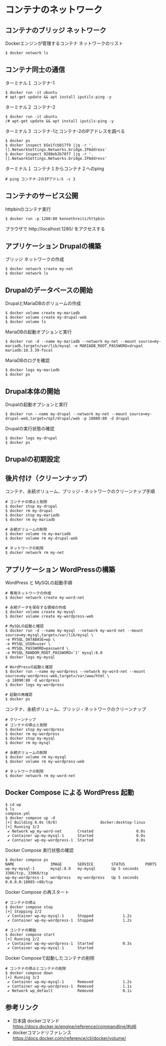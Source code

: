 # コンテナのネットワーク

## コンテナのブリッジ ネットワーク

Dockerエンジンが管理するコンテナ ネットワークのリスト
```
$ docker network ls
```

## コンテナ同士の通信

ターミナル１ コンテナ-1
```
$ docker run -it ubuntu
# apt-get update && apt install iputils-ping -y
```

ターミナル２ コンテナ-2
```
$ docker run -it ubuntu
/# apt-get update && apt install iputils-ping -y
```

ターミナル３ コンテナ-1とコンテナ-2のIPアドレスを調べる
```
$ docker ps
$ docker inspect b5e1fcb017f9 |jq -r '.[].NetworkSettings.Networks.bridge.IPAddress' 
$ docker inspect 9280eb2b78f7 |jq -r '.[].NetworkSettings.Networks.bridge.IPAddress' 
```

ターミナル１ コンテナ１からコンテナ２へのping
```
# ping コンテナ-2のIPアドレス -c 3
```

## コンテナのサービス公開

httpbinのコンテナ実行
```
$ docker run -p 1280:80 kennethreitz/httpbin
```

ブラウザで http://localhost:1280/ をアクセスする



## アプリケーション Drupalの構築

ブリッジ ネットワークの作成
```
$ docker network create my-net
$ docker network ls
```


## Drupalのデータベースの開始

DrupalとMariaDBのボリュームの作成
```
$ docker volume create my-mariadb
$ docker volume create my-drupal-web
$ docker volume ls
```

MariaDBの起動オプションと実行
```
$ docker run -d --name my-mariadb --network my-net --mount source=my-mariadb,target=/var/lib/mysql -e MARIADB_ROOT_PASSWORD=drupal mariadb:10.3.39-focal
```

MariaDBのログを確認
```
$ docker logs my-mariadb
$ docker ps
```

## Drupal本体の開始

Drupalの起動オプションと実行
```
$ docker run --name my-drupal --network my-net --mount source=my-drupal-web,target=/opt/drupal/web -p 18080:80 -d drupal
```

Drupalの実行状態の確認
```
$ docker logs my-drupal
$ docker ps
```


## Drupalの初期設定


## 後片付け（クリーンナップ）

コンテナ、永続ボリューム、ブリッジ・ネットワークのクリーンナップ手順
```
# コンテナの停止と削除
$ docker stop my-drupal
$ docker rm my-drupal
$ docker stop my-mariadb
$ docker rm my-mariadb

# 永続ボリュームの削除
$ docker volume rm my-mariadb
$ docker volume rm my-drupal-web

# ネットワークの削除
$ docker network rm my-net
```


## アプリケーション WordPressの構築

WordPress と MySQLの起動手順
```
# 専用ネットワークの作成
$ docker network create my-word-net

# 永続データを保存する領域の作成
$ docker volume create my-mysql
$ docker volume create my-wordpress-web

# MySQLの起動と確認
$ docker run -d --name my-mysql --network my-word-net --mount source=my-mysql,target=/var/lib/mysql \
-e MYSQL_DATABASE=wp \
-e MYSQL_USER=user \
-e MYSQL_PASSWORD=password \
-e MYSQL_RANDOM_ROOT_PASSWORD='1' mysql:8.0
$ docker logs my-mysql

# WordPressの起動と確認
$ docker run --name my-wordpress --network my-word-net --mount source=my-wordpress-web,target=/var/www/html \
-p 18090:80 -d wordpress
$ docker logs my-wordpress

# 起動の再確認
$ docker ps
```


コンテナ、永続ボリューム、ブリッジ・ネットワークのクリーンナップ
```
# クリーンナップ
# コンテナの停止と削除
$ docker stop my-wordpress
$ docker rm my-wordpress
$ docker stop my-mysql
$ docker rm my-mysql

# 永続ボリュームの削除
$ docker volume rm my-mysql
$ docker volume rm my-wordpress-web

# ネットワークの削除
$ docker network rm my-word-net
```

## Docker Compose による WordPress 起動
```
$ cd wp
$ ls
compose.yml
$ docker compose up -d
[+] Building 0.0s (0/0)                   docker:desktop-linux
[+] Running 3/3
 ✔ Network wp_my-word-net       Created                   0.0s 
 ✔ Container wp-my-mysql-1      Started                   0.0s 
 ✔ Container wp-my-wordpress-1  Started                   0.0s
```

Docker Compose 実行状態の確認
```
$ docker compose ps
NAME                IMAGE       SERVICE        STATUS         PORTS
wp-my-mysql-1       mysql:8.0   my-mysql       Up 5 seconds   3306/tcp, 33060/tcp
wp-my-wordpress-1   wordpress   my-wordpress   Up 5 seconds   0.0.0.0:18085->80/tcp
```

Docker Compose の再スタート
```
# コンテナの停止
$ docker compose stop
[+] Stopping 2/2
 ✔ Container wp-my-mysql-1      Stopped             1.2s 
 ✔ Container wp-my-wordpress-1  Stopped             1.2s 

# コンテナの開始
$ docker compose start
[+] Running 2/2
 ✔ Container wp-my-wordpress-1  Started             0.3s 
 ✔ Container wp-my-mysql-1      Started   
```


Docker Composeで起動したコンテナの削除
```
# コンテナの停止とコンテナの削除
$ docker compose down
[+] Running 3/3
 ✔ Container wp-my-mysql-1      Removed             1.2s 
 ✔ Container wp-my-wordpress-1  Removed             1.1s 
 ✔ Network wp_default           Removed             0.1s
```


## 参考リンク
- 日本語 dockerコマンド https://docs.docker.jp/engine/reference/commandline/#id6
- dockerコマンドリファレンス https://docs.docker.com/reference/cli/docker/volume/




